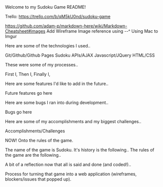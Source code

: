 Welcome to my Sudoku Game README!


Trello: https://trello.com/b/qM5kU0nd/sudoku-game

https://github.com/adam-p/markdown-here/wiki/Markdown-Cheatsheet#images
Add Wireframe Image reference using --^ Using Mac to Imgur



Here are some of the technologies I used..

Git/Github/Github Pages
Sudoku APIs/AJAX
Javascript/JQuery
HTML/CSS


These were some of my processes..

First I,
Then I,
Finally I,


Here are some features I'd like to add in the future..

Future features go here


Here are some bugs I ran into during development..

Bugs go here


Here are some of my accomplishments and my biggest challenges..

Accomplishments/Challenges


NOW! Onto the rules of the game.

The name of the game is Sudoku. It's history is the following..
The rules of the game are the following..


A bit of a reflection now that all is said and done (and coded!)..

Process for turning that game into a web application (wireframes, blockers/issues that popped up).

